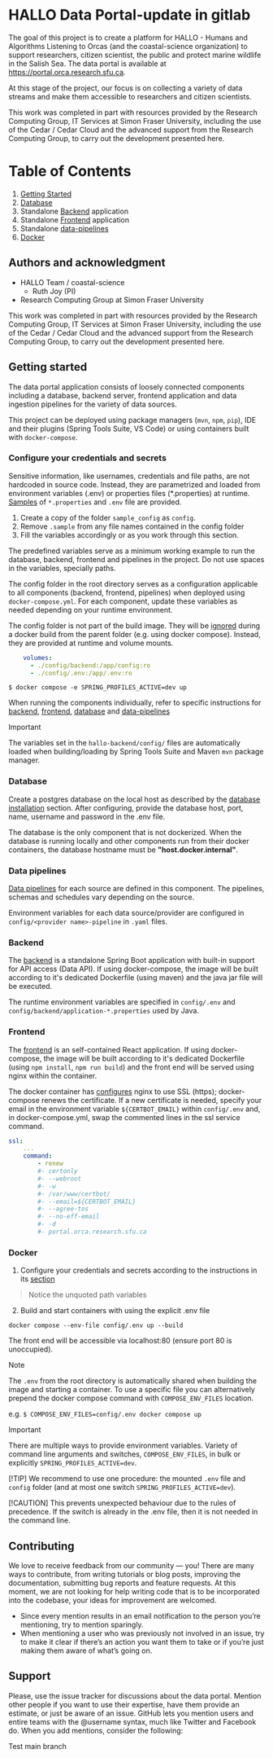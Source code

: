 # HALLO Data Portal-update in gitlab

The goal of this project is to create a platform for HALLO - Humans and Algorithms Listening to Orcas (and the coastal-science organization) to support researchers, citizen scientist, the public and protect marine wildlife in the Salish Sea. The data portal is available at https://portal.orca.research.sfu.ca.

At this stage of the project, our focus is on collecting a variety of data streams and make them accessible to researchers and citizen scientists. 

This work was completed in part with resources provided by the Research Computing Group, IT Services at Simon Fraser University, including the use of the Cedar / Cedar Cloud and the advanced support from the Research Computing Group, to carry out the development presented here.

# Table of Contents
1. [Getting Started](#getting-started)
2. [Database](#database)
3. Standalone [Backend](./hallo-app-backend/README.md "standalone backend") application
4. Standalone [Frontend](./hallo-app-frontend/README.md "standalone frontend") application
5. Standalone [data-pipelines](./data-pipelines/README.md "standalone pipelines")
6. [Docker](#docker)

<!-- ## Description
Let people know what your project can do specifically. Provide context and add a link to any reference visitors might be unfamiliar with. A list of Features or a Background subsection can also be added here. If there are alternatives to your project, this is a good place to list differentiating factors. -->

<!-- ## TODO: Visuals
Depending on what you are making, it can be a good idea to include screenshots or even a video (you'll frequently see GIFs rather than actual videos). Tools like ttygif can help, but check out Asciinema for a more sophisticated method. -->

<!-- ## TODO: Installation
Within a particular ecosystem, there may be a common way of installing things, such as using Yarn, NuGet, or Homebrew. However, consider the possibility that whoever is reading your README is a novice and would like more guidance. Listing specific steps helps remove ambiguity and gets people to using your project as quickly as possible. If it only runs in a specific context like a particular programming language version or operating system or has dependencies that have to be installed manually, also add a Requirements subsection. -->

<!-- ## TODO: Roadmap
If you have ideas for releases in the future, it is a good idea to list them in the README. -->

## Authors and acknowledgment
- HALLO Team / coastal-science
    - Ruth Joy (PI)
- Research Computing Group at Simon Fraser University

This work was completed in part with resources provided by the Research Computing Group, IT Services at Simon Fraser University, including the use of the Cedar / Cedar Cloud and the advanced support from the Research Computing Group, to carry out the development presented here.

<!-- ## TODO: License TBD
For open source projects, say how it is licensed. -->

## Getting started

The data portal application consists of loosely connected components including a database, backend server, frontend application and data ingestion pipelines for the variety of data sources.

This project can be deployed using package managers (`mvn`, `npm`, `pip`), IDE and their plugins (Spring Tools Suite, VS Code) or using containers built with `docker-compose`.

### Configure your credentials and secrets
  
Sensitive information, like usernames, credentials and file paths, are not hardcoded in source code. Instead, they are parametrized and loaded from environment variables (.env) or properties files (*.properties) at runtime. [Samples](sample_config/) of `*.properties` and `.env` file are provided.

1. Create a copy of the folder `sample_config` as `config`. 
2. Remove `.sample` from any file names contained in the config folder
3. Fill the variables accordingly or as you work through this section.

The predefined variables serve as a minimum working example to run the database, backend, frontend and pipelines in the project. Do not use spaces in the variables, specially paths.

The config folder in the root directory serves as a configuration applicable to all components (backend, frontend, pipelines) when deployed using `docker-compose.yml`. For each component, update these variables as needed depending on your runtime environment. 

The config folder is not part of the build image. They will be [ignored](./.dockerignore) during a docker build from the parent folder (e.g. using docker compose). Instead, they are provided at runtime and volume mounts.

```yaml
    volumes:
      - ./config/backend:/app/config:ro
      - ./config/.env:/app/.env:ro
```
```shell
$ docker compose -e SPRING_PROFILES_ACTIVE=dev up   
```

When running the components individually, refer to specific instructions for [backend](./hallo-app-backend/README.md#configure-usernames-passwords-and-other-sensitive-information), [frontend](./hallo-app-frontend/README.md#npm-start), [database](./database/README.md) and [data-pipelines](./data-pipelines/README.md)

> [!Important]
> The variables set in the `hallo-backend/config/` files are automatically loaded when building/loading by Spring Tools Suite and Maven `mvn` package manager.   

### Database

Create a postgres database on the local host as described by the [database installation](./database/README.md#installation) section.
After configuring, provide the database host, port, name, username and password in the .env file.

The database is the only component that is not dockerized. When the database is running locally and other components run from their docker containers, the database hostname must be **"host.docker.internal"**.
 
### Data pipelines

[Data pipelines](./data-pipelines/) for each source are defined in this component. The pipelines, schemas and schedules vary depending on the source.

Environment variables for each data source/provider are configured in `config/<provider name>-pipeline` in `.yaml` files.

### Backend

The [backend](./hallo-app-backend/) is a standalone Spring Boot application with built-in support for API access (Data API). If using docker-compose, the image will be built according to it's dedicated Dockerfile (using maven) and the java jar file will be executed.

The runtime environment variables are specified in `config/.env` and `config/backend/application-*.properties` used by Java. 

### Frontend

The [frontend](./hallo-app-frontend/) is an self-contained React application. If using docker-compose, the image will be built according to it's dedicated Dockerfile (using `npm install`, `npm run build`) and the front end will be served using nginx within the container. 

The docker container has [configures](./nginx/) nginx to use SSL (https); docker-compose renews the certificate. If a new certificate is needed, specify your email in the environment variable `${CERTBOT_EMAIL}` within `config/.env` and, in docker-compose.yml, swap the commented lines in the ssl service command.

```yaml
ssl:
    ...
    command:
        - renew
        #- certonly
        #- --webroot
        #- -w
        #- /var/www/certbot/
        #- --email=${CERTBOT_EMAIL}
        #- --agree-tos
        #- --no-eff-email
        #- -d
        #- portal.orca.research.sfu.ca
```

### Docker

1. Configure your credentials and secrets according to the instructions in its [section](#configure-your-credentials-and-secrets)
> Notice the unquoted path variables

2. Build and start containers with using the explicit .env file
```shell
docker compose --env-file config/.env up --build
```

The front end will be accessible via localhost:80 (ensure port 80 is unoccupied).
> [!NOTE]
> The `.env` from the root directory is automatically shared when building the image and starting a container. To use a specific file you can alternatively prepend the docker compose command with `COMPOSE_ENV_FILES` location.
>
> e.g. `$ COMPOSE_ENV_FILES=config/.env docker compose up `

> [!Important]
> There are multiple ways to provide environment variables. Variety of command line arguments and switches, `COMPOSE_ENV_FILES`, in bulk or explicitly `SPRING_PROFILES_ACTIVE=dev`. 
>
> [!TIP]
> We recommend to use one procedure: the mounted `.env` file and `config` folder (and at most one switch `SPRING_PROFILES_ACTIVE=dev`). 
>
> [!CAUTION]
>This prevents unexpected behaviour due to the rules of precedence. If the switch is already in the .env file, then it is not needed in the command line.

## Contributing
We love to receive feedback from our community — you! There are many ways to contribute, from writing tutorials or blog posts, improving the documentation, submitting bug reports and feature requests. At this moment, we are not looking for help writing code that is to be incorporated into the codebase, your ideas for improvement are welcomed.

- Since every mention results in an email notification to the person you’re mentioning, try to mention sparingly.
- When mentioning a user who was previously not involved in an issue, try to make it clear if there’s an action you want them to take or if you’re just making them aware of what’s going on.

## Support
Please, use the issue tracker for discussions about the data portal. Mention other people if you want to use their expertise, have them provide an estimate, or just be aware of an issue. GitHub lets you mention users and entire teams with the @username syntax, much like Twitter and Facebook do. When you add mentions, consider the following:

Test main branch
